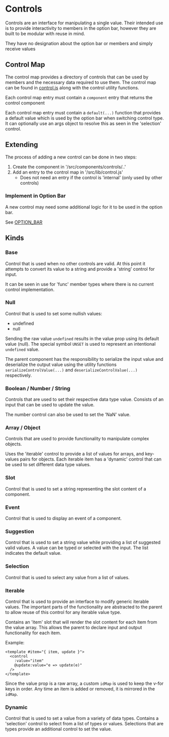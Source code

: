 # Controls

Controls are an interface for manipulating a single value. Their intended use is to provide
interactivity to members in the option bar, however they are built to be modular with reuse in mind.

They have no designation about the option bar or members and simply receive values

## Control Map

The control map provides a directory of controls that can be used by members and the necessary
data required to use them. The control map can be found in [control.js](/src/lib/control.js) 
along with the control utility functions.

Each control map entry must contain a `component` entry that returns the control component

Each control map entry must contain a `default(...)` function that provides a default value which is used by the
option bar when switching control type. It can optionally use an args object to resolve this 
as seen in the 'selection' control.

## Extending

The process of adding a new control can be done in two steps:
1. Create the component in '/src/components/controls/..'
2. Add an entry to the control map in '/src/lib/control.js'
   * Does not need an entry if the control is 'internal' (only used by other controls)

### Implement in Option Bar
A new control may need some additional logic for it to be used in the option bar.

See [OPTION_BAR](OPTION_BAR.md#extending-member-controls)

## Kinds

### Base

Control that is used when no other controls are valid. 
At this point it attempts to convert its value to a string and provide a 'string' control for input.

It can be seen in use for 'func' member types where there is no current control implementation.

### Null

Control that is used to set some nullish values:
* undefined
* null

Sending the raw value `undefined` results in the value prop using its default value (null). The special
symbol `UNSET` is used to represent an intentional `undefined` value.

The parent component has the responsibility to serialize the input value and deserialize the output value
using the utility functions `serializeControlValue(...)` and `deserializeControlValue(...)` respectively.

### Boolean / Number / String

Controls that are used to set their respective data type value.
Consists of an input that can be used to update the value.

The number control can also be used to set the 'NaN' value.

### Array / Object

Controls that are used to provide functionality to manipulate complex objects.

Uses the 'iterable' control to provide a list of values for arrays, and key-values pairs for objects.
Each iterable item has a 'dynamic' control that can be used to set different data type values.

### Slot

Control that is used to set a string representing the slot content of a component.

### Event

Control that is used to display an event of a component.

### Suggestion

Control that is used to set a string value while providing a list of suggested valid values.
A value can be typed or selected with the input. The list indicates the default value.

### Selection

Control that is used to select any value from a list of values. 

### Iterable

Control that is used to provide an interface to modify generic iterable values. 
The important parts of the functionality are abstracted to the parent to allow 
reuse of this control for any iterable value type.

Contains an 'item' slot that will render the slot content for each item from the value array.
This allows the parent to declare input and output functionality for each item.

Example:
```vue
<template #item="{ item, update }">
  <control
    :value="item"
    @update:value="e => update(e)"
  />
</template>
```

Since the value prop is a raw array, a custom `idMap` is used to keep the v-for keys in order.
Any time an item is added or removed, it is mirrored in the `idMap`.

### Dynamic

Control that is used to set a value from a variety of data types.
Contains a 'selection' control to select from a list of types or values.
Selections that are types provide an additional control to set the value.
